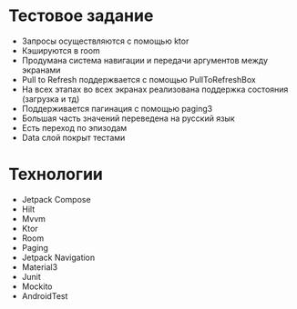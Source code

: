 # Тестовое задание

* Запросы осуществляются с помощью ktor
* Кэшируются в room
* Продумана система навигации и передачи аргументов между экранами
* Pull to Refresh поддержвается c помощью PullToRefreshBox
* На всех этапах во всех экранах реализована поддержка состояния (загрузка и тд)
* Поддерживается пагинация с помощью paging3
* Большая часть значений переведена на русский язык
* Есть переход по эпизодам
* Data слой покрыт тестами


# Технологии
* Jetpack Compose
* Hilt
* Mvvm
* Ktor
* Room
* Paging
* Jetpack Navigation
* Material3
* Junit
* Mockito
* AndroidTest